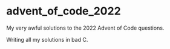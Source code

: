 # advent_of_code_2022
My very awful solutions to the 2022 Advent of Code questions. 

Writing all my solutions in bad C.
